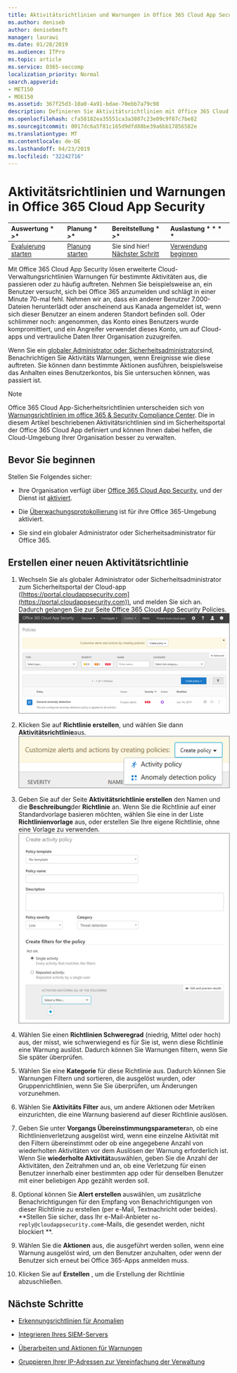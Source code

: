 ```yaml
---
title: Aktivitätsrichtlinien und Warnungen in Office 365 Cloud App Security
ms.author: deniseb
author: denisebmsft
manager: laurawi
ms.date: 01/28/2019
ms.audience: ITPro
ms.topic: article
ms.service: O365-seccomp
localization_priority: Normal
search.appverid:
- MET150
- MOE150
ms.assetid: 367f25d3-10a0-4a91-bdae-70ebb7a79c98
description: Definieren Sie Aktivitätsrichtlinien mit Office 365 Cloud App Security, um Warnungen einzurichten, die ausgelöst werden, wenn bestimmte Aktivitäten zu häufig stattfinden. Durch das Einrichten von Richtlinien zum Auslösen von Warnungen können Sie über bestimmte Aktivitäten benachrichtigt werden und diese überwachen.
ms.openlocfilehash: cfa58182ea35551ca3a3807c23e09c9f87c7be82
ms.sourcegitcommit: 0017dc6a5f81c165d9dfd88be39a6bb17856582e
ms.translationtype: MT
ms.contentlocale: de-DE
ms.lasthandoff: 04/23/2019
ms.locfileid: "32242716"
---
```

# <a name="activity-policies-and-alerts-in-office-365-cloud-app-security"></a>Aktivitätsrichtlinien und Warnungen in Office 365 Cloud App Security

|Auswertung * *\>**|Planung * *\>**|Bereitstellung * *\>**|Auslastung * * * *|
|:-----|:-----|:-----|:-----|
|[Evaluierung starten](office-365-cas-overview.md) <br/> |[Planung starten](get-ready-for-office-365-cas.md) <br/> |Sie sind hier!  <br/> [Nächster Schritt](anomaly-detection-policies-in-ocas.md) <br/> |[Verwendung beginnen](utilization-activities-for-ocas.md) <br/> |
   
Mit Office 365 Cloud App Security lösen erweiterte Cloud-Verwaltungsrichtlinien Warnungen für bestimmte Aktivitäten aus, die passieren oder zu häufig auftreten. Nehmen Sie beispielsweise an, ein Benutzer versucht, sich bei Office 365 anzumelden und schlägt in einer Minute 70-mal fehl. Nehmen wir an, dass ein anderer Benutzer 7.000-Dateien herunterlädt oder anscheinend aus Kanada angemeldet ist, wenn sich dieser Benutzer an einem anderen Standort befinden soll. Oder schlimmer noch: angenommen, das Konto eines Benutzers wurde kompromittiert, und ein Angreifer verwendet dieses Konto, um auf Cloud-apps und vertrauliche Daten Ihrer Organisation zuzugreifen.
  
Wenn Sie ein [globaler Administrator oder Sicherheitsadministrator](permissions-in-the-security-and-compliance-center.md)sind, Benachrichtigen Sie Aktivitäts Warnungen, wenn Ereignisse wie diese auftreten. Sie können dann bestimmte Aktionen ausführen, beispielsweise das Anhalten eines Benutzerkontos, bis Sie untersuchen können, was passiert ist.
  
> [!NOTE]
> Office 365 Cloud App-Sicherheitsrichtlinien unterscheiden sich von [Warnungsrichtlinien im office 365 &amp; Security Compliance Center](alert-policies.md). Die in diesem Artikel beschriebenen Aktivitätsrichtlinien sind im Sicherheitsportal der Office 365 Cloud App definiert und können Ihnen dabei helfen, die Cloud-Umgebung Ihrer Organisation besser zu verwalten. 
  
## <a name="before-you-begin"></a>Bevor Sie beginnen

Stellen Sie Folgendes sicher:
  
- Ihre Organisation verfügt über [Office 365 Cloud App Security](office-365-cas-overview.md), und der Dienst ist [aktiviert](turn-on-office-365-cas.md).
    
- Die [Überwachungsprotokollierung](turn-audit-log-search-on-or-off.md) ist für ihre Office 365-Umgebung aktiviert. 
    
- Sie sind ein globaler Administrator oder Sicherheitsadministrator für Office 365.
    
## <a name="create-a-new-activity-policy"></a>Erstellen einer neuen Aktivitätsrichtlinie

1. Wechseln Sie als globaler Administrator oder Sicherheitsadministrator zum Sicherheitsportal der Cloud-app ([https://portal.cloudappsecurity.com](https://portal.cloudappsecurity.com)), und melden Sie sich an. <br>Dadurch gelangen Sie zur Seite Office 365 Cloud App Security Policies.<br>![Wenn Sie zum Office 365 Cloud App Security Portal wechseln, beginnen Sie mit der Seite Richtlinien](media/5cb8833c-4e08-438c-bab3-91b5106f6f3f.png)
  
2. Klicken Sie auf **Richtlinie erstellen**, und wählen Sie dann **Aktivitätsrichtlinie**aus.<br>![Wenn Sie eine Richtlinie in O365-CAS erstellen, können Sie zwischen Aktivitätsrichtlinien und Erkennungsrichtlinien für Anomalien wählen.](media/79f34535-ddf9-4a5b-a0a3-8766bf9c174c.png)
  
3. Geben Sie auf der Seite **Aktivitätsrichtlinie erstellen** den Namen und die **Beschreibung**der **Richtlinie** an. Wenn Sie die Richtlinie auf einer Standardvorlage basieren möchten, wählen Sie eine in der Liste **Richtlinienvorlage** aus, oder erstellen Sie Ihre eigene Richtlinie, ohne eine Vorlage zu verwenden.<br>![Sie können Aktivitätsrichtlinien mit Office 365 Cloud App Security erstellen.](media/4083a76f-7074-4d6a-8200-6d76d49259d7.png)
  
4. Wählen Sie einen **Richtlinien Schweregrad** (niedrig, Mittel oder hoch) aus, der misst, wie schwerwiegend es für Sie ist, wenn diese Richtlinie eine Warnung auslöst. Dadurch können Sie Warnungen filtern, wenn Sie Sie später überprüfen. 
    
5. Wählen Sie eine **Kategorie** für diese Richtlinie aus. Dadurch können Sie Warnungen Filtern und sortieren, die ausgelöst wurden, oder Gruppenrichtlinien, wenn Sie Sie überprüfen, um Änderungen vorzunehmen. 
    
6. Wählen Sie **Aktivitäts Filter** aus, um andere Aktionen oder Metriken einzurichten, die eine Warnung basierend auf dieser Richtlinie auslösen. 
    
7. Geben Sie unter **Vorgangs Übereinstimmungsparameter**an, ob eine Richtlinienverletzung ausgelöst wird, wenn eine einzelne Aktivität mit den Filtern übereinstimmt oder ob eine angegebene Anzahl von wiederholten Aktivitäten vor dem Auslösen der Warnung erforderlich ist.<br>Wenn Sie **wiederholte Aktivität**auswählen, geben Sie die Anzahl der Aktivitäten, den Zeitrahmen und an, ob eine Verletzung für einen Benutzer innerhalb einer bestimmten app oder für denselben Benutzer mit einer beliebigen App gezählt werden soll.
    
8. Optional können Sie **Alert erstellen** auswählen, um zusätzliche Benachrichtigungen für den Empfang von Benachrichtigungen von dieser Richtlinie zu erstellen (per e-Mail, Textnachricht oder beides).<br>**Stellen Sie sicher, dass Ihr e-Mail-Anbieter `no-reply@cloudappsecurity.com`e-Mails, die gesendet werden, nicht blockiert **. 
  
9. Wählen Sie die **Aktionen** aus, die ausgeführt werden sollen, wenn eine Warnung ausgelöst wird, um den Benutzer anzuhalten, oder wenn der Benutzer sich erneut bei Office 365-Apps anmelden muss. 
    
10. Klicken Sie auf **Erstellen** , um die Erstellung der Richtlinie abzuschließen. 
    
## <a name="next-steps"></a>Nächste Schritte

- [Erkennungsrichtlinien für Anomalien](anomaly-detection-policies-in-ocas.md)
    
- [Integrieren Ihres SIEM-Servers](integrate-your-siem-server-with-office-365-cas.md)
    
- [Überarbeiten und Aktionen für Warnungen](review-office-365-cas-alerts.md)
    
- [Gruppieren Ihrer IP-Adressen zur Vereinfachung der Verwaltung](group-your-ip-addresses-in-ocas.md)
    

